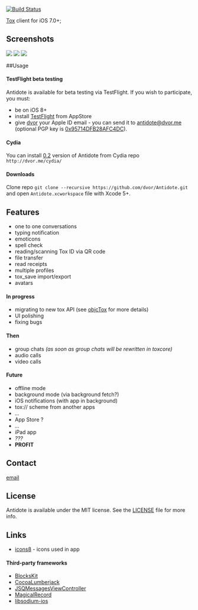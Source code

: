 [![Build Status](http://img.shields.io/travis/dvor/Antidote/master.svg?style=flat)](https://travis-ci.org/dvor/Antidote)

[Tox](https://tox.im/) client for iOS 7.0+;

## Screenshots

![](https://i.imgur.com/geSRhlQ.png)
![](https://i.imgur.com/kAXdWwI.png)
![](https://i.imgur.com/VOpGzgg.png)

##Usage

#### TestFlight beta testing

Antidote is available for beta testing via TestFlight. If you wish to participate, you must:
- be on iOS 8+
- install [TestFlight](https://itunes.apple.com/us/app/testflight/id899247664?mt=8) from AppStore
- give [dvor](https://github.com/dvor) your Apple ID email - you can send it to [antidote@dvor.me](mailto:antidote@dvor.me?subject=Beta%20testing) (optional PGP key is [0x95714DFB28AFC4DC](https://pgp.mit.edu/pks/lookup?op=get&search=0x95714DFB28AFC4DC)).

#### Cydia

You can install [0.2](https://github.com/dvor/Antidote/releases/tag/0.2) version of Antidote from Cydia repo `http://dvor.me/cydia/`

#### Downloads

Clone repo `git clone --recursive https://github.com/dvor/Antidote.git` and open `Antidote.xcworkspace` file with Xcode 5+.

## Features

-  one to one conversations
-  typing notification
-  emoticons
-  spell check
-  reading/scanning Tox ID via QR code
-  file transfer
-  read receipts
-  multiple profiles
-  tox_save import/export
-  avatars

#### In progress

-  migrating to new tox API (see [objcTox](https://github.com/dvor/objcTox) for more details)
-  UI polishing
-  fixing bugs

#### Then

-  group chats *(as soon as group chats will be rewritten in toxcore)*
-  audio calls
-  video calls

#### Future

-  offline mode
-  background mode (via background fetch?)
-  iOS notifications (with app in background)
-  tox:// scheme from another apps
-  *...*
-  App Store ?
-  *...*
-  iPad app
-  *???*
-  **PROFIT**

## Contact

[email](mailto:antidote@dvor.me)

## License

Antidote is available under the MIT license. See the [LICENSE](LICENSE) file for more info.

## Links

- [icons8](http://icons8.com/) - icons used in app

#### Third-party frameworks

- [BlocksKit](https://zwaldowski.github.io/BlocksKit/)
- [CocoaLumberjack](https://github.com/CocoaLumberjack/CocoaLumberjack)
- [JSQMessagesViewController](http://www.jessesquires.com/JSQMessagesViewController/)
- [MagicalRecord](https://github.com/magicalpanda/MagicalRecord)
- [libsodium-ios](https://github.com/mochtu/libsodium-ios)

